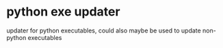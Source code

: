 # python exe updater
 updater for python executables, could also maybe be used to update non-python executables
